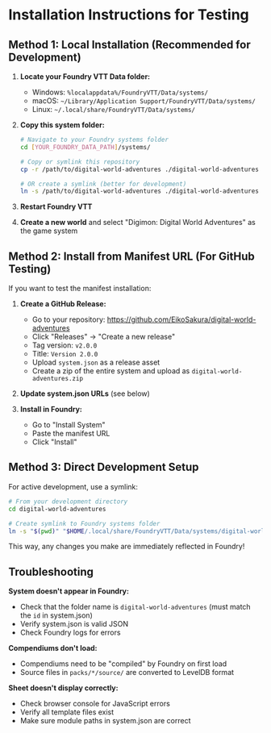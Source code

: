 # Installation Instructions for Testing

## Method 1: Local Installation (Recommended for Development)

1. **Locate your Foundry VTT Data folder:**
   - Windows: `%localappdata%/FoundryVTT/Data/systems/`
   - macOS: `~/Library/Application Support/FoundryVTT/Data/systems/`
   - Linux: `~/.local/share/FoundryVTT/Data/systems/`

2. **Copy this system folder:**
   ```bash
   # Navigate to your Foundry systems folder
   cd [YOUR_FOUNDRY_DATA_PATH]/systems/
   
   # Copy or symlink this repository
   cp -r /path/to/digital-world-adventures ./digital-world-adventures
   
   # OR create a symlink (better for development)
   ln -s /path/to/digital-world-adventures ./digital-world-adventures
   ```

3. **Restart Foundry VTT**

4. **Create a new world** and select "Digimon: Digital World Adventures" as the game system

## Method 2: Install from Manifest URL (For GitHub Testing)

If you want to test the manifest installation:

1. **Create a GitHub Release:**
   - Go to your repository: https://github.com/EikoSakura/digital-world-adventures
   - Click "Releases" → "Create a new release"
   - Tag version: `v2.0.0`
   - Title: `Version 2.0.0`
   - Upload `system.json` as a release asset
   - Create a zip of the entire system and upload as `digital-world-adventures.zip`

2. **Update system.json URLs** (see below)

3. **Install in Foundry:**
   - Go to "Install System"
   - Paste the manifest URL
   - Click "Install"

## Method 3: Direct Development Setup

For active development, use a symlink:

```bash
# From your development directory
cd digital-world-adventures

# Create symlink to Foundry systems folder
ln -s "$(pwd)" "$HOME/.local/share/FoundryVTT/Data/systems/digital-world-adventures"
```

This way, any changes you make are immediately reflected in Foundry!

## Troubleshooting

**System doesn't appear in Foundry:**
- Check that the folder name is `digital-world-adventures` (must match the `id` in system.json)
- Verify system.json is valid JSON
- Check Foundry logs for errors

**Compendiums don't load:**
- Compendiums need to be "compiled" by Foundry on first load
- Source files in `packs/*/source/` are converted to LevelDB format

**Sheet doesn't display correctly:**
- Check browser console for JavaScript errors
- Verify all template files exist
- Make sure module paths in system.json are correct
